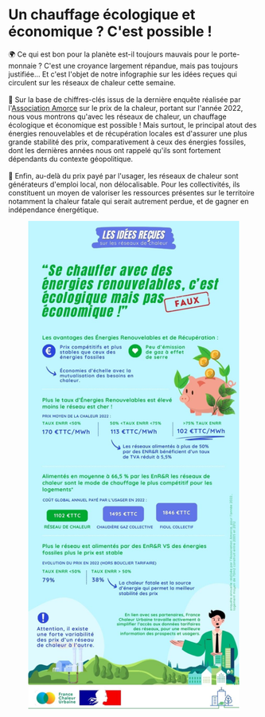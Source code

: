 # Un chauffage écologique et économique ? C'est possible !

🌍 Ce qui est bon pour la planète est-il toujours mauvais pour le porte-monnaie ? C'est une croyance largement répandue, mais pas toujours justifiée... Et c'est l'objet de notre infographie sur les idées reçues qui circulent sur les réseaux de chaleur cette semaine.\
\
🔎 Sur la base de chiffres-clés issus de la dernière enquête réalisée par l'[Association Amorce](https://amorce.asso.fr/) sur le prix de la chaleur, portant sur l'année 2022, nous vous montrons qu'avec les réseaux de chaleur, un chauffage écologique et économique est possible ! Mais surtout, le principal atout des énergies renouvelables et de récupération locales est d'assurer une plus grande stabilité des prix, comparativement à ceux des énergies fossiles, dont les dernières années nous ont rappelé qu'ils sont fortement dépendants du contexte géopolitique.\
\
🤝 Enfin, au-delà du prix payé par l'usager, les réseaux de chaleur sont générateurs d'emploi local, non délocalisable. Pour les collectivités, ils constituent un moyen de valoriser les ressources présentes sur le  territoire notamment la chaleur fatale qui serait autrement perdue, et de gagner en indépendance énergétique.

<figure><img src=".gitbook/assets/5 (2).jpg" alt=""><figcaption></figcaption></figure>
